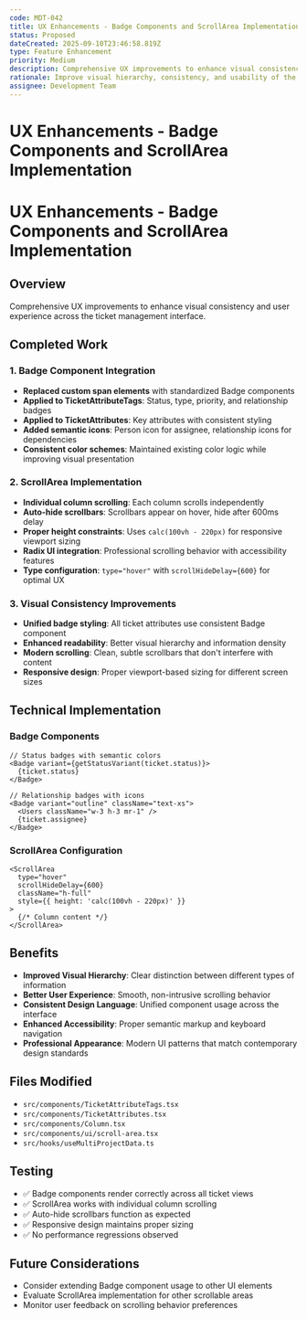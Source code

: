 ```yaml
---
code: MDT-042
title: UX Enhancements - Badge Components and ScrollArea Implementation
status: Proposed
dateCreated: 2025-09-10T23:46:58.819Z
type: Feature Enhancement
priority: Medium
description: Comprehensive UX improvements to enhance visual consistency and user experience across the ticket management interface
rationale: Improve visual hierarchy, consistency, and usability of the ticket board interface through modern UI components and better scrolling behavior
assignee: Development Team
---
```


# UX Enhancements - Badge Components and ScrollArea Implementation

# UX Enhancements - Badge Components and ScrollArea Implementation

## Overview
Comprehensive UX improvements to enhance visual consistency and user experience across the ticket management interface.

## Completed Work

### 1. Badge Component Integration
- **Replaced custom span elements** with standardized Badge components
- **Applied to TicketAttributeTags**: Status, type, priority, and relationship badges
- **Applied to TicketAttributes**: Key attributes with consistent styling
- **Added semantic icons**: Person icon for assignee, relationship icons for dependencies
- **Consistent color schemes**: Maintained existing color logic while improving visual presentation

### 2. ScrollArea Implementation
- **Individual column scrolling**: Each column scrolls independently
- **Auto-hide scrollbars**: Scrollbars appear on hover, hide after 600ms delay
- **Proper height constraints**: Uses `calc(100vh - 220px)` for responsive viewport sizing
- **Radix UI integration**: Professional scrolling behavior with accessibility features
- **Type configuration**: `type="hover"` with `scrollHideDelay={600}` for optimal UX

### 3. Visual Consistency Improvements
- **Unified badge styling**: All ticket attributes use consistent Badge component
- **Enhanced readability**: Better visual hierarchy and information density
- **Modern scrolling**: Clean, subtle scrollbars that don't interfere with content
- **Responsive design**: Proper viewport-based sizing for different screen sizes

## Technical Implementation

### Badge Components
```tsx
// Status badges with semantic colors
<Badge variant={getStatusVariant(ticket.status)}>
  {ticket.status}
</Badge>

// Relationship badges with icons
<Badge variant="outline" className="text-xs">
  <Users className="w-3 h-3 mr-1" />
  {ticket.assignee}
</Badge>
```

### ScrollArea Configuration
```tsx
<ScrollArea 
  type="hover" 
  scrollHideDelay={600}
  className="h-full" 
  style={{ height: 'calc(100vh - 220px)' }}
>
  {/* Column content */}
</ScrollArea>
```

## Benefits
- **Improved Visual Hierarchy**: Clear distinction between different types of information
- **Better User Experience**: Smooth, non-intrusive scrolling behavior
- **Consistent Design Language**: Unified component usage across the interface
- **Enhanced Accessibility**: Proper semantic markup and keyboard navigation
- **Professional Appearance**: Modern UI patterns that match contemporary design standards

## Files Modified
- `src/components/TicketAttributeTags.tsx`
- `src/components/TicketAttributes.tsx`
- `src/components/Column.tsx`
- `src/components/ui/scroll-area.tsx`
- `src/hooks/useMultiProjectData.ts`

## Testing
- ✅ Badge components render correctly across all ticket views
- ✅ ScrollArea works with individual column scrolling
- ✅ Auto-hide scrollbars function as expected
- ✅ Responsive design maintains proper sizing
- ✅ No performance regressions observed

## Future Considerations
- Consider extending Badge component usage to other UI elements
- Evaluate ScrollArea implementation for other scrollable areas
- Monitor user feedback on scrolling behavior preferences